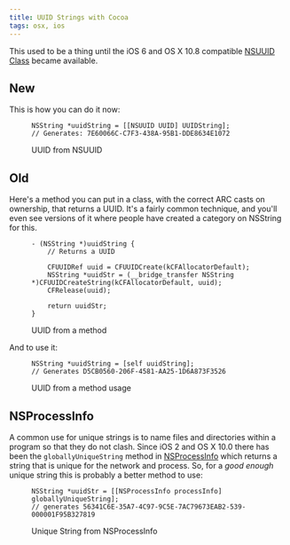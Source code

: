 ```yaml
---
title: UUID Strings with Cocoa
tags: osx, ios
---
```


This used to be a thing until the iOS 6 and OS X 10.8 compatible
[NSUUID Class](http://developer.apple.com/library/mac/#documentation/Foundation/Reference/NSUUID_Class/Reference/Reference.html)
became available.

<!--more-->

## New

This is how you can do it now:
<figure>

``` objc
NSString *uuidString = [[NSUUID UUID] UUIDString];
// Generates: 7E60066C-C7F3-438A-95B1-DDE8634E1072
```

<figcaption>UUID from NSUUID</figcaption>
</figure>

## Old

Here's a method you can put in a class, with the correct ARC casts on ownership, that
returns a UUID. It's a fairly common technique, and you'll even see versions of
it where people have created a category on NSString for this.

<figure>

``` objc
- (NSString *)uuidString {
    // Returns a UUID

    CFUUIDRef uuid = CFUUIDCreate(kCFAllocatorDefault);
    NSString *uuidStr = (__bridge_transfer NSString *)CFUUIDCreateString(kCFAllocatorDefault, uuid);
    CFRelease(uuid);

    return uuidStr;
}
```

<figcaption>UUID from a method</figcaption>
</figure>

And to use it:

<figure>

``` objc
NSString *uuidString = [self uuidString];
// Generates D5CB0560-206F-4581-AA25-1D6A873F3526
```

<figcaption>UUID from a method usage</figcaption>
</figure>

## NSProcessInfo

A common use for unique strings is to name files and directories
within a program so that they do not clash. Since iOS 2 and OS X 10.0 there has
been the `globallyUniqueString` method in
[NSProcessInfo](https://developer.apple.com/library/mac/#documentation/Cocoa/Reference/Foundation/Classes/NSProcessInfo_Class/Reference/Reference.html)
which returns a string that is unique for the network and process. So, for a
_good enough_ unique string this is probably a better method to use:

<figure>

``` objc
NSString *uuidStr = [[NSProcessInfo processInfo] globallyUniqueString];
// generates 56341C6E-35A7-4C97-9C5E-7AC79673EAB2-539-000001F95B327819
```

<figcaption>Unique String from NSProcessInfo</figcaption>
</figure>
